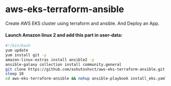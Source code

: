 # aws-eks-terraform-ansible
Create AWS EKS cluster using terraform and ansible. And Deploy an App.

#### Launch Amazon linux 2 and add this part in user-data:

```bash
#!/bin/bash
yum update
yum install git -y
amazon-linux-extras install ansible2 -y
ansible-galaxy collection install community.general
git clone https://github.com/ashutoshvct/aws-eks-terraform-ansible.git
sleep 10
cd aws-eks-terraform-ansible && nohup ansible-playbook install_eks.yaml -vv &
```
